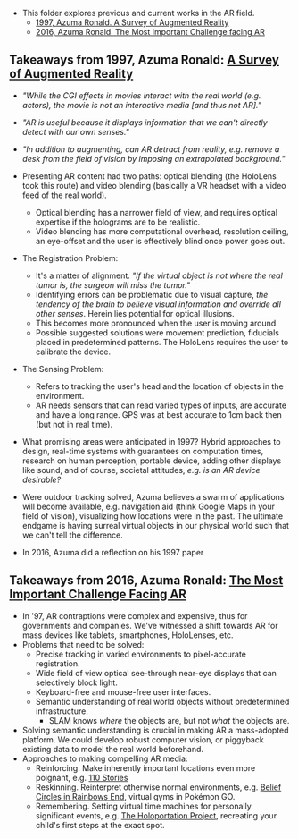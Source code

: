 * This folder explores previous and current works in the AR field.
    * [1997, Azuma Ronald. A Survey of Augmented Reality](#takeaways-from-1997-azuma-ronald-a-survey-of-augmented-reality)
    * [2016, Azuma Ronald. The Most Important Challenge facing AR](#takeaways-from-2016-azuma-ronald-the-most-important-challenge-facing-AR)

## Takeaways from 1997, Azuma Ronald: [A Survey of Augmented Reality](https://www.cs.unc.edu/~azuma/ARpresence.pdf)
* *"While the CGI effects in movies interact with the real world (e.g. actors), the movie is not an interactive media [and thus not AR]."*
* *"AR is useful because it displays information that we can't directly detect with our own senses."*
* *"In addition to augmenting, can AR detract from reality, e.g. remove a desk from the field of vision by imposing an extrapolated background."*
* Presenting AR content had two paths: optical blending (the HoloLens took this route) and video blending (basically a VR headset with a video feed of the real world).
    * Optical blending has a narrower field of view, and requires optical expertise if the holograms are to be realistic.
    * Video blending has more computational overhead, resolution ceiling, an eye-offset and the user is effectively blind once power goes out.
* The Registration Problem:
    * It's a matter of alignment. *"If the virtual object is not where the real tumor is, the surgeon will miss the tumor."*
    * Identifying errors can be problematic due to visual capture, *the tendency of the brain to believe visual information and override all other senses*. Herein lies potential for optical illusions.
    * This becomes more pronounced when the user is moving around.
    * Possible suggested solutions were movement prediction, fiducials placed in predetermined patterns. The HoloLens requires the user to calibrate the device.
* The Sensing Problem:
    * Refers to tracking the user's head and the location of objects in the environment.
    * AR needs sensors that can read varied types of inputs, are accurate and have a long range. GPS was at best accurate to 1cm back then (but not in real time).
* What promising areas were anticipated in 1997? Hybrid approaches to design, real-time systems with guarantees on computation times, research on human perception, portable device, adding other displays like sound, and of course, societal attitudes, *e.g. is an AR device desirable?*
* Were outdoor tracking solved, Azuma believes a swarm of applications will become available, e.g. navigation aid (think Google Maps in your field of vision), visualizing how locations were in the past. The ultimate endgame is having surreal virtual objects in our physical world such that we can't tell the difference.  

* In 2016, Azuma did a reflection on his 1997 paper

## Takeaways from 2016, Azuma Ronald: [The Most Important Challenge Facing AR](http://www.ronaldazuma.com/papers/Presence_AR_challenge.pdf)
* In '97, AR contraptions were complex and expensive, thus for governments and companies. We've witnessed a shift towards AR for mass devices like tablets, smartphones, HoloLenses, etc.
* Problems that need to be solved:
    * Precise tracking in varied environments to pixel-accurate registration.
    * Wide field of view optical see-through near-eye displays that can selectively block light.
    * Keyboard-free and mouse-free user interfaces.
    * Semantic understanding of real world objects without predetermined infrastructure.
        * SLAM knows *where* the objects are, but not *what* the objects are.
* Solving semantic understanding is crucial in making AR a mass-adopted platform. We could develop robust computer vision, or piggyback existing data to model the real world beforehand.
* Approaches to making compelling AR media:
    * Reinforcing. Make inherently important locations even more poignant, e.g. [110 Stories](http://www.110stories.com/)
    * Reskinning. Reinterpret otherwise normal environments, e.g. [Belief Circles in Rainbows End](https://en.wikipedia.org/wiki/Rainbows_End#Belief_circles), virtual gyms in Pokémon GO.
    * Remembering. Setting virtual time machines for personally significant events, e.g. [The Holoportation Project](https://www.microsoft.com/en-us/research/project/holoportation-3/), recreating your child's first steps at the exact spot.
